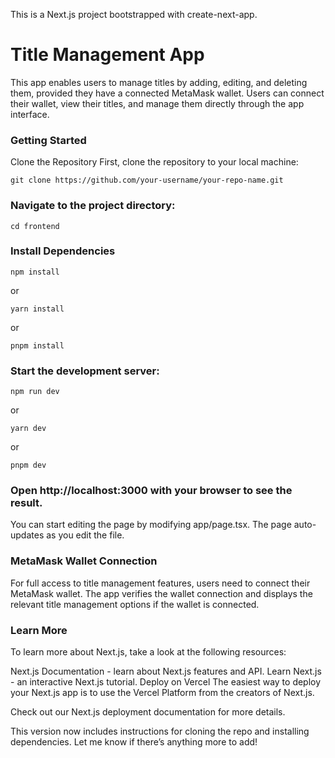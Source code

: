 This is a Next.js project bootstrapped with create-next-app.

# Title Management App
This app enables users to manage titles by adding, editing, and deleting them, provided they have a connected MetaMask wallet. Users can connect their wallet, view their titles, and manage them directly through the app interface.

### Getting Started
Clone the Repository
First, clone the repository to your local machine:

```
git clone https://github.com/your-username/your-repo-name.git
```
### Navigate to the project directory:
```
cd frontend
```
### Install Dependencies


```
npm install
```
or
```
yarn install
```
or
```
pnpm install
```

### Start the development server:
```
npm run dev
```
 or
```
yarn dev
```
or
```
pnpm dev
```

### Open http://localhost:3000 with your browser to see the result.

You can start editing the page by modifying app/page.tsx. The page auto-updates as you edit the file.

### MetaMask Wallet Connection
For full access to title management features, users need to connect their MetaMask wallet. The app verifies the wallet connection and displays the relevant title management options if the wallet is connected.

### Learn More
To learn more about Next.js, take a look at the following resources:

Next.js Documentation - learn about Next.js features and API.
Learn Next.js - an interactive Next.js tutorial.
Deploy on Vercel
The easiest way to deploy your Next.js app is to use the Vercel Platform from the creators of Next.js.

Check out our Next.js deployment documentation for more details.

This version now includes instructions for cloning the repo and installing dependencies. Let me know if there’s anything more to add!
